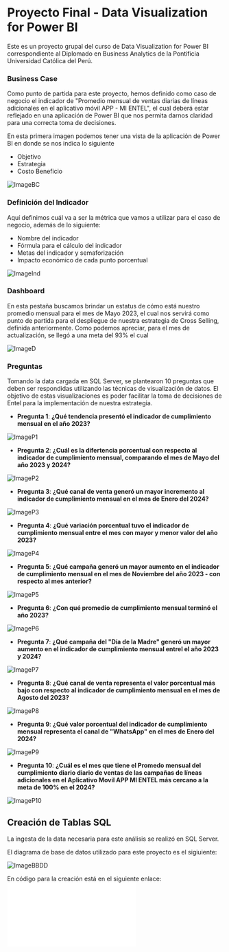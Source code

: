 
# Proyecto Final - Data Visualization for Power BI

Este es un proyecto grupal del curso de Data Visualization for Power BI correspondiente al Diplomado en Business Analytics de la Pontificia Universidad Católica del Perú.

### Business Case

Como punto de partida para este proyecto, hemos definido como caso de negocio el indicador de "Promedio mensual de ventas diarias de líneas adicionales en el aplicativo móvil APP - MI ENTEL", el cual deberá estar reflejado en una aplicación de Power BI que nos permita darnos claridad para una correcta toma de decisiones.

En esta primera imagen podemos tener una vista de la aplicación de Power BI en donde se nos indica lo siguiente

- Objetivo
- Estrategia
- Costo Beneficio

![ImageBC](images/business_case.jpg)

### Definición del Indicador

Aquí definimos cuál va a ser la métrica que vamos a utilizar para el caso de negocio, además de lo siguiente:

- Nombre del indicador
- Fórmula para el cálculo del indicador
- Metas del indicador y semaforización
- Impacto económico de cada punto porcentual

![ImageInd](images/Indicador.jpg)

### Dashboard

En esta pestaña buscamos brindar un estatus de cómo está nuestro promedio mensual para el mes de Mayo 2023, el cual nos servirá como punto de partida para el despliegue de nuestra estrategia de Cross Selling, definida anteriormente. Como podemos apreciar, para el mes de actualización, se llegó a una meta del 93% el cual

![ImageD](images/Dashboard.jpg)

### Preguntas 

Tomando la data cargada en SQL Server, se plantearon 10 preguntas que deben ser respondidas utilizando las técnicas de visualización de datos. El objetivo de estas visualizaciones es poder facilitar la toma de decisiones de Entel para la implementación de nuestra estrategia.

- **Pregunta 1**: **¿Qué tendencia presentó el indicador de cumplimiento mensual en el año 2023?**

![ImageP1](images/Pregunta1.jpg)

- **Pregunta 2**: **¿Cuál es la difertencia porcentual con respecto al indicador de cumplimiento mensual, comparando el mes de Mayo del año 2023 y 2024?**

![ImageP2](images/Pregunta2.jpg)

- **Pregunta 3**: **¿Qué canal de venta generó un mayor incremento al indicador de cumplimiento mensual en el mes de Enero del 2024?**

![ImageP3](images/Pregunta3.jpg)

- **Pregunta 4**: **¿Qué variación porcentual tuvo el indicador de cumplimiento mensual entre el mes con mayor y menor valor del año 2023?**

![ImageP4](images/Pregunta4.jpg)
  
- **Pregunta 5**: **¿Qué campaña generó un mayor aumento en el indicador de cumplimiento mensual en el mes de Noviembre del año 2023 - con respecto al mes anterior?**

![ImageP5](images/Pregunta5.jpg)

- **Pregunta 6**: **¿Con qué promedio de cumplimiento mensual terminó el año 2023?**

![ImageP6](images/Pregunta6.jpg)

- **Pregunta 7**: **¿Qué campaña del "Día de la Madre" generó un mayor aumento en el indicador de cumplimiento mensual entrel el año 2023 y 2024?**

![ImageP7](images/Pregunta7.jpg)

- **Pregunta 8**: **¿Qué canal de venta representa el valor porcentual más bajo con respecto al indicador de cumplimiento mensual en el mes de Agosto del 2023?**

![ImageP8](images/Pregunta8.jpg)
  
- **Pregunta 9**: **¿Qué valor porcentual del indicador de cumplimiento mensual representa el canal de "WhatsApp" en el mes de Enero del 2024?**

![ImageP9](images/Pregunta9.jpg)

- **Pregunta 10**: **¿Cuál es el mes que tiene el Promedo mensual del cumplimiento diario diario de ventas de las campañas de líneas adicionales en el Aplicativo Movil APP MI ENTEL más cercano a la meta de 100% en el 2024?**

![ImageP10](images/Pregunta10.jpg)

## Creación de Tablas SQL

La ingesta de la data necesaria para este análisis se realizó en SQL Server. 

El diagrama de base de datos utilizado para este proyecto es el sigiuiente:

![ImageBBDD](images/diagrama_bbdd.jpg)

En código para la creación está en el siguiente enlace: ![Código SQL](sql/codigo_sql_entel.sql)

